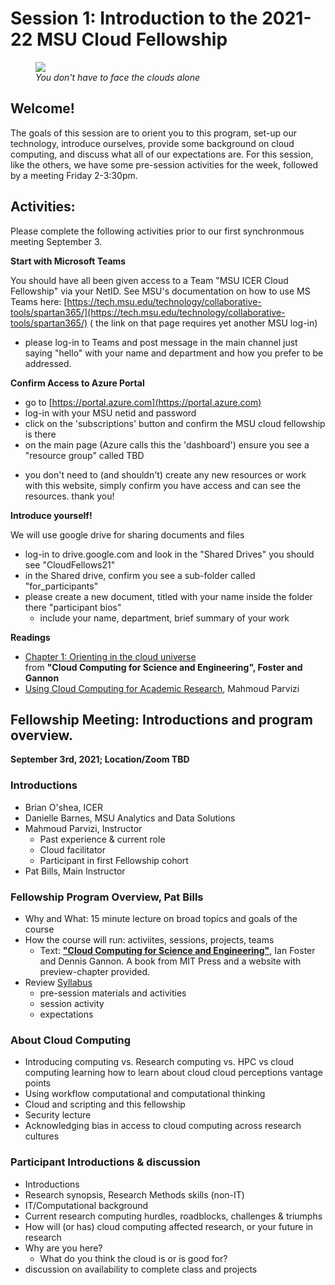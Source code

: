 # Session 1: Introduction to the 2021-22 MSU Cloud Fellowship

<figure>    
  <img src="../img/facing_the_atlantic_clouds_psbills_2021.gif" />
  <figcaption><em>You don't have to face the clouds alone</em></figcaption>
</figure>


## Welcome! 

The goals of this session are to orient you to this program, set-up our technology, introduce ourselves, provide some background on cloud computing, and discuss what all of our expectations are.    For this session, like the others, we have some pre-session activities for the week, followed by a meeting Friday 2-3:30pm.  

## Activities:

Please complete the following activities prior to our first synchronmous meeting September 3. 

**Start with Microsoft Teams**
 
   You should have all been given access to a Team "MSU ICER Cloud Fellowship" via your NetID.  See MSU's documentation on how to use MS Teams here:  [https://tech.msu.edu/technology/collaborative-tools/spartan365/](https://tech.msu.edu/technology/collaborative-tools/spartan365/)  ( the link on that page requires yet another MSU log-in)    

  * please log-in to Teams and post message in the main channel just saying "hello" with your name and department and how you prefer to be addressed.   

**Confirm Access to Azure Portal**

  * go to [https://portal.azure.com](https://portal.azure.com)
  * log-in with your MSU netid and password
  * click on the 'subscriptions' button and confirm the MSU cloud fellowship is there
  * on the main page (Azure calls this the 'dashboard') ensure you see a "resource group" called TBD 
  <!-- TODO create resource group -->
  * you don't need to (and shouldn't) create any new resources or work with this website,  simply confirm you have access and can see the resources.  thank you!
  
**Introduce yourself!**  

We will use google drive for sharing documents and files

  * log-in to drive.google.com and look in the "Shared Drives" you should see "CloudFellows21"
  * in the Shared drive, confirm you see a sub-folder called "for_participants"
  * please create a new document, titled with your name inside the folder there "participant bios"
      - include your name, department, brief summary of your work  
     
**Readings**  

  * [Chapter 1: Orienting in the cloud universe](https://s3.us-east-2.amazonaws.com/a-book/Orienting.html) <br>from **"Cloud Computing for Science and Engineering", Foster and Gannon**
  * [Using Cloud Computing for Academic Research](../references/DRAFT_cloud_computing_for_academic_research_parvizi_2021.pdf), Mahmoud Parvizi 

  
## Fellowship Meeting: Introductions and program overview. 

**September 3rd, 2021;  Location/Zoom TBD**

### Introductions
  * Brian O'shea, ICER
  * Danielle Barnes, MSU Analytics and Data Solutions
  * Mahmoud Parvizi, Instructor
     - Past experience & current role
     - Cloud facilitator
     - Participant in first Fellowship cohort
  * Pat Bills, Main Instructor
  
### Fellowship Program Overview, Pat Bills

  * Why and What: 15 minute lecture on broad topics and goals of the course 
  * How the course will run: activiites, sessions, projects, teams
    * Text: **["Cloud Computing for Science and Engineering"](https://cloud4scieng.org/)**, Ian Foster and Dennis Gannon. A book from MIT Press and a website with preview-chapter provided.   
  * Review [Syllabus](../syllabus.md)
     * pre-session materials and activities
     * session activity
     * expectations


### About Cloud Computing
 
  * Introducing computing vs. Research computing vs. HPC vs cloud computing
        learning how to learn about cloud
        cloud perceptions vantage points
  * Using workflow computational and computational thinking 
  * Cloud and scripting and this fellowship
  * Security lecture
  * Acknowledging bias in access to cloud computing across research cultures

### Participant Introductions & discussion

  * Introductions
  * Research synopsis, Research Methods skills (non-IT)
  * IT/Computational background
  * Current research computing hurdles, roadblocks, challenges & triumphs
  * How will (or has) cloud computing affected research, or your future in research
  * Why are you here?
    * What do you think the cloud is or is good for?
  * discussion on availability to complete class and projects
  